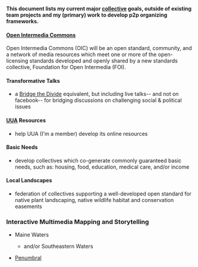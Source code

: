 **This document lists my current major [collective](https://github.com/gcassel/Modular-Organizing-Terminology/blob/master/compound-terms/group-agent.md) goals, outside of existing team projects and my (primary) work to develop p2p organizing frameworks.**

#### [Open Intermedia Commons](https://docs.google.com/document/d/1RfXaOCg4VBZ2tcKu1tjBPIkabGruSLueH4T4g_8cWTs/edit?usp=sharing)

Open Intermedia Commons (OIC) will be an open standard, community, and a network of media resources which meet one or more of the open-licensing standards developed and openly shared by a new standards collective, Foundation for Open Intermedia (FOI).

#### Transformative Talks

* a [Bridge the Divide](https://www.facebook.com/groups/bridgethedivide/) equivalent, but including live talks-- and not on facebook-- for bridging discussions on challenging social & political issues

#### [UUA](https://www.uua.org/) Resources
* help UUA (I'm a member) develop its online resources

#### Basic Needs
* develop collectives which co-generate commonly guaranteed basic needs, such as: housing, food, education, medical care, and/or income

#### Local Landscapes

   * federation of collectives supporting a well-developed open standard for native plant landscaping, native wildlife habitat and conservation easements
	
### Interactive Multimedia Mapping and Storytelling 
		
   * Maine Waters  
      * and/or Southeastern Waters

   * [Penumbral](https://github.com/gcassel/Models/blob/master/penumbral.md)
